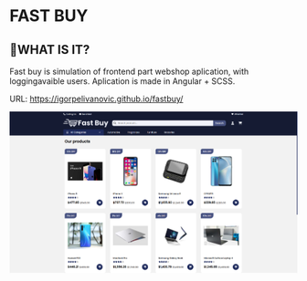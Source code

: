 # FAST BUY

## 📔WHAT IS IT?

Fast buy is simulation of frontend part webshop aplication, with loggingavaible users. Aplication is made in Angular + SCSS.

URL: https://igorpelivanovic.github.io/fastbuy/

![Screen](/src/assets/screen.png "Screen")
